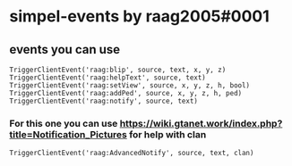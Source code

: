 # simpel-events by raag2005#0001

## events you can use
`TriggerClientEvent('raag:blip', source, text, x, y, z)`        
`TriggerClientEvent('raag:helpText', source, text)`         
`TriggerClientEvent('raag:setView', source, x, y, z, h, bool)`           
`TriggerClientEvent('raag:addPed', source, x, y, z, h, ped)`      
`TriggerClientEvent('raag:notify', source, text)`

### For this one you can use https://wiki.gtanet.work/index.php?title=Notification_Pictures for help with **clan**
`TriggerClientEvent('raag:AdvancedNotify', source, text, clan)`
